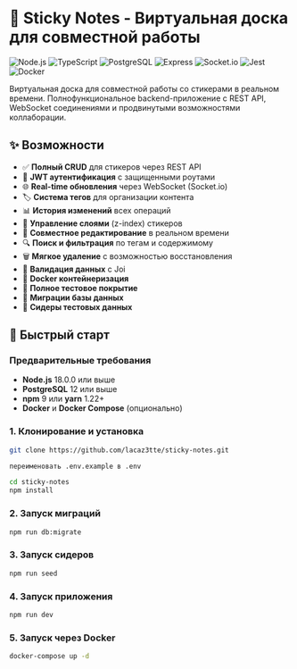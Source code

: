 # 🎯 Sticky Notes - Виртуальная доска для совместной работы

![Node.js](https://img.shields.io/badge/Node.js-18%2B-green)
![TypeScript](https://img.shields.io/badge/TypeScript-5%2B-blue)
![PostgreSQL](https://img.shields.io/badge/PostgreSQL-12%2B-orange)
![Express](https://img.shields.io/badge/Express-4%2B-lightgrey)
![Socket.io](https://img.shields.io/badge/Socket.io-4%2B-yellow)
![Jest](https://img.shields.io/badge/Jest-29%2B-red)
![Docker](https://img.shields.io/badge/Docker-✓-blue)

Виртуальная доска для совместной работы со стикерами в реальном времени. Полнофункциональное backend-приложение с REST API, WebSocket соединениями и продвинутыми возможностями коллаборации.

## ✨ Возможности

- ✅ **Полный CRUD** для стикеров через REST API
- 🔐 **JWT аутентификация** с защищенными роутами
- 🌐 **Real-time обновления** через WebSocket (Socket.io)
- 🏷️ **Система тегов** для организации контента
- 📊 **История изменений** всех операций
- 🎨 **Управление слоями** (z-index) стикеров
- 👥 **Совместное редактирование** в реальном времени
- 🔍 **Поиск и фильтрация** по тегам и содержимому
- 🗑️ **Мягкое удаление** с возможностью восстановления
- 📝 **Валидация данных** с Joi
- 🐳 **Docker контейнеризация**
- 🧪 **Полное тестовое покрытие**
- 🔧 **Миграции базы данных**
- 🌱 **Сидеры тестовых данных**

## 🚀 Быстрый старт

### Предварительные требования

- **Node.js** 18.0.0 или выше
- **PostgreSQL** 12 или выше
- **npm** 9 или **yarn** 1.22+
- **Docker** и **Docker Compose** (опционально)

### 1. Клонирование и установка

```bash
git clone https://github.com/lacaz3tte/sticky-notes.git

переименовать .env.example в .env

cd sticky-notes
npm install

```

### 2. Запуск миграций

```bash
npm run db:migrate
```

### 3. Запуск сидеров

```bash
npm run seed
```

### 4. Запуск приложения

```bash
npm run dev
```

### 5. Запуск через Docker 

```bash
docker-compose up -d
```







